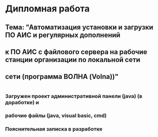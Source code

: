 # Дипломная работа
## Тема: "Автоматизация установки и загрузки ПО АИС и регулярных дополнений 
## к ПО АИС с файлового сервера на рабочие станции организации по локальной сети
## сети (программа ВОЛНА (Volna))"
#
### Загружен проект административной панели (java) (в доработке) и 
### рабочие файлы (java, visual basic, cmd)
### Пояснительная записка в разработке 

